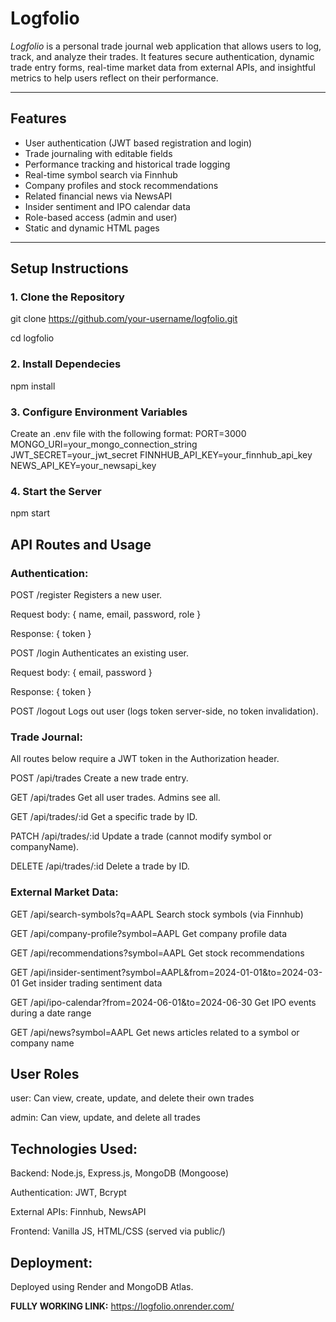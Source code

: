 # Logfolio

_Logfolio_ is a personal trade journal web application that allows users to log, track, and analyze their trades. It features secure authentication, dynamic trade entry forms, real-time market data from external APIs, and insightful metrics to help users reflect on their performance.

---

## Features

-   User authentication (JWT based registration and login)
-   Trade journaling with editable fields
-   Performance tracking and historical trade logging
-   Real-time symbol search via Finnhub
-   Company profiles and stock recommendations
-   Related financial news via NewsAPI
-   Insider sentiment and IPO calendar data
-   Role-based access (admin and user)
-   Static and dynamic HTML pages

---

## Setup Instructions

### 1. Clone the Repository

git clone https://github.com/your-username/logfolio.git

cd logfolio

### 2. Install Dependecies

npm install

### 3. Configure Environment Variables

Create an .env file with the following format:
PORT=3000
MONGO_URI=your_mongo_connection_string
JWT_SECRET=your_jwt_secret
FINNHUB_API_KEY=your_finnhub_api_key
NEWS_API_KEY=your_newsapi_key

### 4. Start the Server

npm start

## API Routes and Usage

### Authentication:

POST /register
Registers a new user.

Request body: { name, email, password, role }

Response: { token }

POST /login
Authenticates an existing user.

Request body: { email, password }

Response: { token }

POST /logout
Logs out user (logs token server-side, no token invalidation).

### Trade Journal:

All routes below require a JWT token in the Authorization header.

POST /api/trades
Create a new trade entry.

GET /api/trades
Get all user trades. Admins see all.

GET /api/trades/:id
Get a specific trade by ID.

PATCH /api/trades/:id
Update a trade (cannot modify symbol or companyName).

DELETE /api/trades/:id
Delete a trade by ID.

### External Market Data:

GET /api/search-symbols?q=AAPL
Search stock symbols (via Finnhub)

GET /api/company-profile?symbol=AAPL
Get company profile data

GET /api/recommendations?symbol=AAPL
Get stock recommendations

GET /api/insider-sentiment?symbol=AAPL&from=2024-01-01&to=2024-03-01
Get insider trading sentiment data

GET /api/ipo-calendar?from=2024-06-01&to=2024-06-30
Get IPO events during a date range

GET /api/news?symbol=AAPL
Get news articles related to a symbol or company name

## User Roles

user: Can view, create, update, and delete their own trades

admin: Can view, update, and delete all trades

## Technologies Used:

Backend: Node.js, Express.js, MongoDB (Mongoose)

Authentication: JWT, Bcrypt

External APIs: Finnhub, NewsAPI

Frontend: Vanilla JS, HTML/CSS (served via public/)

## Deployment:

Deployed using Render and MongoDB Atlas.

**FULLY WORKING LINK:** https://logfolio.onrender.com/
